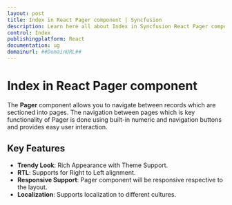 ```yaml
---
layout: post
title: Index in React Pager component | Syncfusion
description: Learn here all about Index in Syncfusion React Pager component of Syncfusion Essential JS 2 and more.
control: Index 
publishingplatform: React
documentation: ug
domainurl: ##DomainURL##
---
```


# Index in React Pager component

The **Pager** component allows you to navigate between records which are sectioned into pages.
The navigation between pages which is key functionality of Pager is done using built-in numeric and navigation buttons
and provides easy user interaction.

## Key Features

* **Trendy Look**: Rich Appearance with Theme Support.
* **RTL**: Supports for Right to Left alignment.
* **Responsive Support**: Pager component will be responsive respective to the layout.
* **Localization**: Supports localization to different cultures.